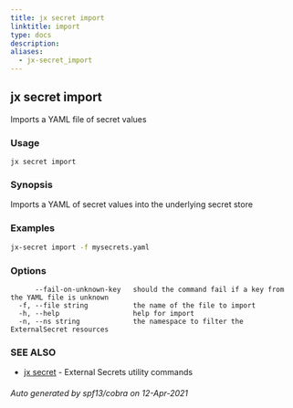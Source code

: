 ```yaml
---
title: jx secret import
linktitle: import
type: docs
description: 
aliases:
  - jx-secret_import
---
```


## jx secret import

Imports a YAML file of secret values

### Usage

```
jx secret import
```

### Synopsis

Imports a YAML of secret values into the underlying secret store

### Examples

  ```bash
  jx-secret import -f mysecrets.yaml

  ```
### Options

```
      --fail-on-unknown-key   should the command fail if a key from the YAML file is unknown
  -f, --file string           the name of the file to import
  -h, --help                  help for import
  -n, --ns string             the namespace to filter the ExternalSecret resources
```

### SEE ALSO

* [jx secret](..)	 - External Secrets utility commands

###### Auto generated by spf13/cobra on 12-Apr-2021
